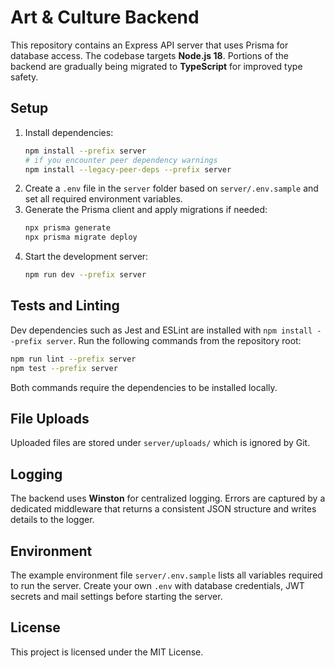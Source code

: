 # Art & Culture Backend

This repository contains an Express API server that uses Prisma for database access. The codebase targets **Node.js 18**.
Portions of the backend are gradually being migrated to **TypeScript** for improved type safety.

## Setup

1. Install dependencies:
   ```bash
   npm install --prefix server
   # if you encounter peer dependency warnings
   npm install --legacy-peer-deps --prefix server
   ```
2. Create a `.env` file in the `server` folder based on `server/.env.sample` and set all required environment variables.
3. Generate the Prisma client and apply migrations if needed:
   ```bash
   npx prisma generate
   npx prisma migrate deploy
   ```
4. Start the development server:
   ```bash
   npm run dev --prefix server
   ```

## Tests and Linting

Dev dependencies such as Jest and ESLint are installed with `npm install --prefix server`.
Run the following commands from the repository root:

```bash
npm run lint --prefix server
npm test --prefix server
```

Both commands require the dependencies to be installed locally.

## File Uploads

Uploaded files are stored under `server/uploads/` which is ignored by Git.

## Logging

The backend uses **Winston** for centralized logging. Errors are captured by a
dedicated middleware that returns a consistent JSON structure and writes details
to the logger.

## Environment

The example environment file `server/.env.sample` lists all variables required to run the server. Create your own `.env` with database credentials, JWT secrets and mail settings before starting the server.

## License

This project is licensed under the MIT License.
